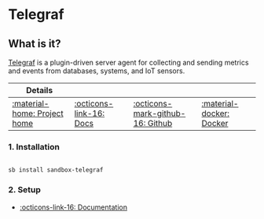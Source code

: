 # Telegraf

## What is it?

[Telegraf](https://www.influxdata.com/time-series-platform/telegraf/) is a plugin-driven server agent for collecting and sending metrics and events from databases, systems, and IoT sensors.

| Details     |             |             |             |
|-------------|-------------|-------------|-------------|
| [:material-home: Project home ](https://www.influxdata.com/time-series-platform/telegraf/) | [:octicons-link-16: Docs](https://docs.influxdata.com/telegraf/v1.20/) | [:octicons-mark-github-16: Github](https://github.com/influxdata/telegraf) | [:material-docker: Docker ](https://hub.docker.com/_/telegraf)|

### 1. Installation

``` shell

sb install sandbox-telegraf

```

### 2. Setup

- [:octicons-link-16: Documentation](https://docs.influxdata.com/telegraf/v1.20/)
